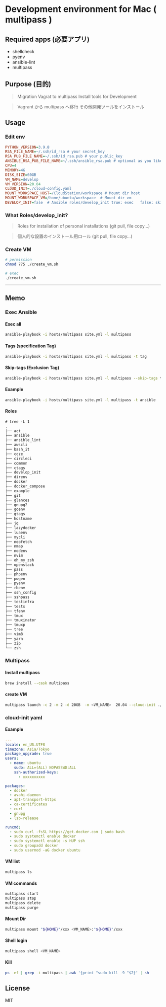 # Development environment for Mac ( multipass )

## Required apps (必要アプリ)
- shellcheck
- pyenv
- ansible-lint
- multipass

## Purpose (目的)

> Migration Vagrat to multipass
> Install tools for Development

> Vagrant から multipass へ移行
> その他開発ツールをインストール

## Usage

### Edit env
```ini
PYTHON_VERSION=3.9.8
RSA_FILE_NAME=~/.ssh/id_rsa # your secret_key
RSA_PUB_FILE_NAME=~/.ssh/id_rsa.pub # your public_key 
ANSIBLE_RSA_PUB_FILE_NAME=~/.ssh/ansible_rsa.pub # optional as you like
CPU=4
MEMORY=4G
DISK_SIZE=60GB
VM_NAME=develop
VM_VERSION=20.04
CLOUD_INIT=./cloud-config.yaml
MOUNT_WORKSPACE_HOST=/CloudStation/workspace # Mount dir host
MOUNT_WORKSPACE_VM=/home/ubuntu/workspace  # Mount dir vm
DEVELOP_INIT=fale  # Ansible roles/develop_init true: exec   false: skip
```

### What Roles/develop_init?
 
>Roles for installation of personal installations (git pull, file copy...)
 
> 個人的な設置のインストール用ロール (git pull, file copy...)

### Create VM
```bash
# permission
chmod 775 ./create_vm.sh
```
```bash
# exec
./create_vm.sh
```

--- 

## Memo
### Exec Ansible

#### Exec all

```bash
ansible-playbook -i hosts/multipass site.yml -l multipass
```

#### Tags (specification Tag)

```bash
ansible-playbook -i hosts/multipass site.yml -l multipass -t tag
```

#### Skip-tags (Exclusion Tag)

```bash
ansible-playbook -i hosts/multipass site.yml -l multipass --skip-tags tag
```

#### Example

```bash
ansible-playbook -i hosts/multipass site.yml -l multipass -t ansible
````

#### Roles

```txt
# tree -L 1
.
├── act
├── ansible
├── ansible_lint
├── awscli
├── bash_it
├── ccze
├── circleci
├── common
├── ctags
├── develop_init
├── direnv
├── docker
├── docker_compose
├── example
├── git
├── glances
├── gnupg2
├── goenv
├── gtags
├── hostname
├── jq
├── lazydocker
├── luaenv
├── mycli
├── neofetch
├── nmap
├── nodenv
├── nvim
├── oh_my_zsh
├── openstack
├── pass
├── phpenv
├── pwgen
├── pyenv
├── rbenv
├── ssh_config
├── sshpass
├── testinfra
├── tests
├── tfenv
├── tmux
├── tmuxinator
├── tmuxp
├── tree
├── vim8
├── yarn
├── zip
└── zsh
```
### Multipass

#### Install multipass

```bash
brew install --cask multipass
```

#### create VM

```bash
multipass launch -c 2 -m 2 -d 20GB  -n <VM_NAME>  20.04 --cloud-init ./cloud-config.yaml
```

### cloud-init yaml

#### Example

```yaml
---
locale: en_US.UTF8
timezone: Asia/Tokyo
package_upgrade: true
users:
  - name: ubuntu
    sudo: ALL=(ALL) NOPASSWD:ALL
    ssh-authorized-keys:
      - xxxxxxxxxx

packages:
  - docker
  - avahi-daemon
  - apt-transport-https
  - ca-certificates
  - curl
  - gnupg
  - lsb-release

runcmd:
  - sudo curl -fsSL https://get.docker.com | sudo bash
  - sudo systemctl enable docker
  - sudo systemctl enable -s HUP ssh
  - sudo groupadd docker
  - sudo usermod -aG docker ubuntu
```

#### VM list

```bash
multipass ls
```

#### VM  commands

```bash
multipass start 
multipass stop
multipass delete
multipass purge
```

#### Mount Dir

```bash
multipass mount "${HOME}"/xxx <VM_NAME>:"${HOME}"/xxx
```

#### Shell login

```bash
multipass shell <VM_NAME>
```

#### Kill

```bash
ps -ef | grep -i multipass | awk '{print "sudo kill -9 "$2}' | sh

```

## License

MIT


